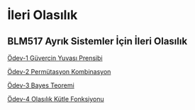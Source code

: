 # İleri Olasılık

## BLM517 Ayrık Sistemler İçin İleri Olasılık

[Ödev-1 Güvercin Yuvası Prensibi](guvercinYuvasi.ipynb)

[Ödev-2 Permütasyon Kombinasyon](Permutasyon_Kombinsayon.ipynb)

[Ödev-3 Bayes Teoremi](BayesTheorem.ipynb)

[Ödev-4 Olasılık Kütle Fonksiyonu](OlasilikKutleFonksiyonu.ipynb)
